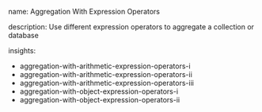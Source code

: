 name: Aggregation With Expression Operators

description: Use different expression operators to aggregate a collection or database

insights:
  - aggregation-with-arithmetic-expression-operators-i
  - aggregation-with-arithmetic-expression-operators-ii
  - aggregation-with-arithmetic-expression-operators-iii
  - aggregation-with-object-expression-operators-i
  - aggregation-with-object-expression-operators-ii
